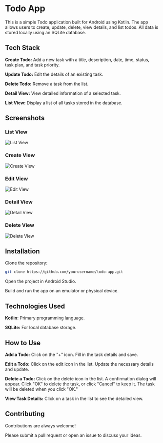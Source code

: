 
# Todo App

This is a simple Todo application built for Android using Kotlin. The app allows users to create, update, delete, view details, and list todos. All data is stored locally using an SQLite database.


## Tech Stack

**Create Todo:** Add a new task with a title, description, date, time, status, task plan, and task priority.

**Update Todo:** Edit the details of an existing task.

**Delete Todo:** Remove a task from the list.

**Detail View:** View detailed information of a selected task.

**List View:** Display a list of all tasks stored in the database.


## Screenshots

### List View
![List View](assets/images/todo_list.png?raw=true)

### Create View
![Create View](assets/images/add_todo.png?raw=true)

### Edit View
![Edit View](assets/images/todo_edit.png?raw=true)

### Detail View
![Detail View](assets/images/todo_details.png?raw=true)

### Delete View
![Delete View](assets/images/todo_delete.png?raw=true)


## Installation

Clone the repository:

```bash
git clone https://github.com/yourusername/todo-app.git
```

Open the project in Android Studio.

Build and run the app on an emulator or physical device.


## Technologies Used

**Kotlin:** Primary programming language.

**SQLite:** For local database storage.


## How to Use

**Add a Todo:** Click on the "+" icon. Fill in the task details and save.

**Edit a Todo:** Click on the edit icon in the list. Update the necessary details and update.

**Delete a Todo:** Click on the delete icon in the list. A confirmation dialog will appear. Click "OK" to delete the task, or click "Cancel" to keep it. The task will be deleted when you click "OK."

**View Task Details:** Click on a task in the list to see the detailed view.


## Contributing

Contributions are always welcome!

Please submit a pull request or open an issue to discuss your ideas.